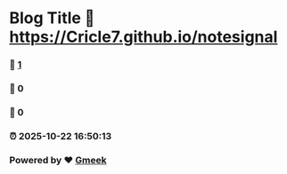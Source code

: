 # Blog Title :link: https://Cricle7.github.io/notesignal 
### :page_facing_up: [1](https://Cricle7.github.io/notesignal/tag.html) 
### :speech_balloon: 0 
### :hibiscus: 0 
### :alarm_clock: 2025-10-22 16:50:13 
### Powered by :heart: [Gmeek](https://github.com/Meekdai/Gmeek)
